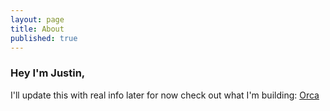 ```yaml
---
layout: page
title: About
published: true
---
```



### Hey I'm Justin,

I'll update this with real info later for now check out what I'm building: [Orca](http://www.orcaconfig.com)
